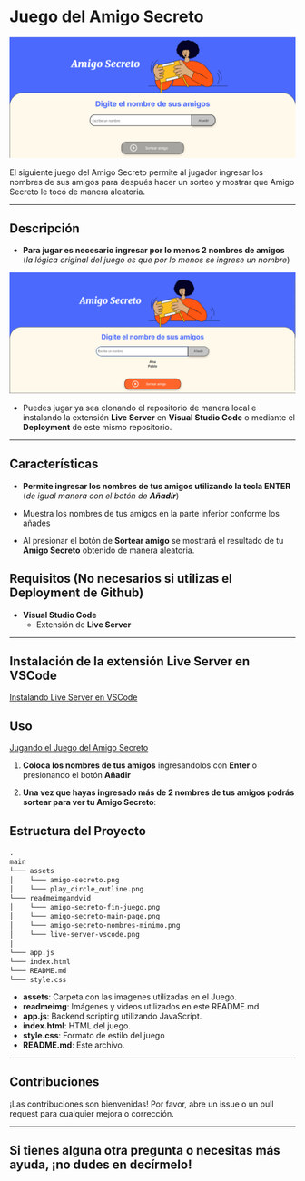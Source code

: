 # Juego del Amigo Secreto

![Página Principal](readmeimgandvid/amigo-secreto-main-page.png)

El siguiente juego del Amigo Secreto permite al jugador ingresar los nombres de sus amigos para después hacer un sorteo y mostrar que Amigo Secreto le tocó de manera aleatoria. 

---

## Descripción

- **Para jugar es necesario ingresar por lo menos 2 nombres de amigos** (*la lógica original del juego es que por lo menos se ingrese un nombre*)

![El mínimo de nombres de amigos es de 2](readmeimgandvid/amigo-secreto-nombres-minimo.png)

- Puedes jugar ya sea clonando el repositorio de manera local e instalando la extensión **Live Server** en **Visual Studio Code** o mediante el **Deployment** de este mismo repositorio.

---

## Características 

- **Permite ingresar los nombres de tus amigos utilizando la tecla ENTER** (*de igual manera con el botón de **Añadir***)

- Muestra los nombres de tus amigos en la parte inferior conforme los añades

- Al presionar el botón de **Sortear amigo** se mostrará el resultado de tu **Amigo Secreto** obtenido de manera aleatoria.

## Requisitos (No necesarios si utilizas el Deployment de Github)

- **Visual Studio Code**
    - Extensión de **Live Server**

---

## Instalación de la extensión Live Server en VSCode

[Instalando Live Server en VSCode](https://github.com/user-attachments/assets/f19dcca3-632b-4c28-92d6-42b160124f26)

## Uso

[Jugando el Juego del Amigo Secreto](https://github.com/user-attachments/assets/b89022b5-9ea4-48d5-98c4-b0750d32d282)

1. **Coloca los nombres de tus amigos** ingresandolos con **Enter** o presionando el botón **Añadir**

2. **Una vez que hayas ingresado más de 2 nombres de tus amigos podrás sortear para ver tu Amigo Secreto**:

## Estructura del Proyecto

```
.
main
└─── assets
│    └─── amigo-secreto.png
│    └─── play_circle_outline.png
└─── readmeimgandvid
│    └─── amigo-secreto-fin-juego.png
│    └─── amigo-secreto-main-page.png
│    └─── amigo-secreto-nombres-minimo.png
│    └─── live-server-vscode.png
│   
└─── app.js
└─── index.html
└─── README.md
└─── style.css
```
- **assets**: Carpeta con las imagenes utilizadas en el Juego.
- **readmeimg**: Imágenes y videos utilizados en este README.md
- **app.js**: Backend scripting utilizando JavaScript.
- **index.html**: HTML del juego.
- **style.css**: Formato de estilo del juego
- **README.md**: Este archivo.

---

## Contribuciones

¡Las contribuciones son bienvenidas! Por favor, abre un issue o un pull request para cualquier mejora o corrección.

---
Si tienes alguna otra pregunta o necesitas más ayuda, ¡no dudes en decírmelo!
---
